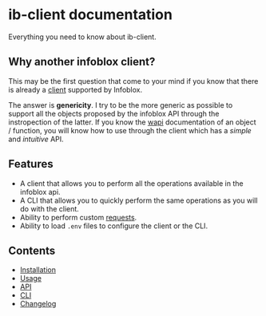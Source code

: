 # ib-client documentation

Everything you need to know about ib-client.


## Why another infoblox client?

This may be the first question that come to your mind if you know that there is already 
a [client](https://infoblox-client.readthedocs.io/en/stable/) supported by Infoblox.
 
The answer is **genericity**. I try to be the more generic as possible to support all the objects proposed by the 
infoblox API through the instropection of the latter. If you know the [wapi](https://ipam.illinois.edu/wapidoc)
documentation of an object / function, you will know how to use through the client which has a *simple* and
*intuitive* API.

## Features

- A client that allows you to perform all the operations available in the infoblox api.
- A CLI that allows you to quickly perform the same operations as you will do with the client.
- Ability to perform custom 
[requests](usage.md#perform-a-custom-request).
- Ability to load `.env` files to configure the client or the CLI.

## Contents

- [Installation](installation.md)
- [Usage](usage.md)
- [API](api.md)
- [CLI](cli.md)
- [Changelog](changelog.md)